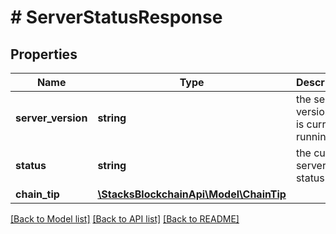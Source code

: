 # # ServerStatusResponse

## Properties

Name | Type | Description | Notes
------------ | ------------- | ------------- | -------------
**server_version** | **string** | the server version that is currently running | [optional]
**status** | **string** | the current server status |
**chain_tip** | [**\StacksBlockchainApi\Model\ChainTip**](ChainTip.md) |  | [optional]

[[Back to Model list]](../../README.md#models) [[Back to API list]](../../README.md#endpoints) [[Back to README]](../../README.md)
